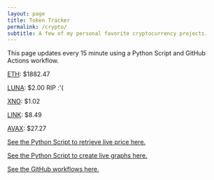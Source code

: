 ```yaml
---
layout: page
title: Token Tracker
permalink: /crypto/
subtitle: A few of my personal favorite cryptocurrency projects.
---
```


 This page updates every 15 minute using a Python Script and GitHub Actions workflow.


<!--BEGINCRYPTOINPUT-->
[ETH](https://smfxfc.github.io/crypto/eth.html): $1882.47

[LUNA](https://smfxfc.github.io/crypto/luna.html): $2.00 RIP :'(

[XNO](https://smfxfc.github.io/crypto/xno.html): $1.02

[LINK](https://smfxfc.github.io/crypto/link.html): $8.49

[AVAX](https://smfxfc.github.io/crypto/avax.html): $27.27

<!--ENDCRYPTOINPUT-->
 
 
[See the Python Script to retrieve live price here.](https://github.com/smfxfc/smfxfc.github.io/blob/master/src/get_cryptos.py)

[See the Python Script to create live graphs here.](https://github.com/smfxfc/smfxfc.github.io/blob/master/src/graph_crypto.py)

[See the GitHub workflows here.](https://github.com/smfxfc/smfxfc.github.io/blob/master/.github/workflows/)
